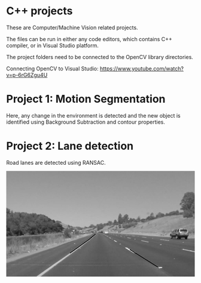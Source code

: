 # C++ projects
These are Computer/Machine Vision related projects.

The files can be run in either any code editors, which contains C++ compiler, or in Visual Studio platform.

The project folders need to be connected to the OpenCV library directories.

Connecting OpenCV to Visual Studio:
https://www.youtube.com/watch?v=p-6rG6Zgu4U

# Project 1: Motion Segmentation
Here, any change in the environment is detected and the new object is identified using Background Subtraction and contour properties.

# Project 2: Lane detection
Road lanes are detected using RANSAC.

![](Pictures/Lane_Line.png)

